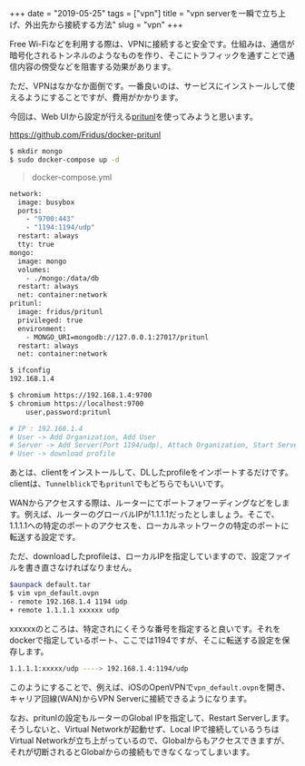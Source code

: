 +++
date = "2019-05-25"
tags = ["vpn"]
title = "vpn serverを一瞬で立ち上げ、外出先から接続する方法"
slug = "vpn"
+++

Free Wi-Fiなどを利用する際は、VPNに接続すると安全です。仕組みは、通信が暗号化されるトンネルのようなものを作り、そこにトラフィックを通すことで通信内容の傍受などを阻害する効果があります。

ただ、VPNはなかなか面倒です。一番良いのは、サービスにインストールして使えるようにすることですが、費用がかかります。

今回は、Web UIから設定が行える[pritunl](https://pritunl.com/)を使ってみようと思います。

https://github.com/Fridus/docker-pritunl

```sh
$ mkdir mongo
$ sudo docker-compose up -d
```

> docker-compose.yml

```sh
network:
  image: busybox
  ports:
    - "9700:443"
    - "1194:1194/udp"
  restart: always
  tty: true
mongo:
  image: mongo
  volumes:
    - ./mongo:/data/db
  restart: always
  net: container:network
pritunl:
  image: fridus/pritunl
  privileged: true
  environment:
    - MONGO_URI=mongodb://127.0.0.1:27017/pritunl
  restart: always
  net: container:network
```

```sh
$ ifconfig
192.168.1.4

$ chromium https://192.168.1.4:9700
$ chromium https://localhost:9700
	user,password:pritunl

# IP : 192.168.1.4
# User -> Add Organization, Add User
# Server -> Add Server(Port 1194/udp), Attach Organization, Start Server
# User -> download profile
```

あとは、clientをインストールして、DLしたprofileをインポートするだけです。clientは、`Tunnelblick`でも`pritunl`でもどちらでもいいです。

WANからアクセスする際は、ルーターにてポートフォワーディングなどをします。例えば、ルーターのグローバルIPが1.1.1.1だったとしましょう。そこで、1.1.1.1への特定のポートのアクセスを、ローカルネットワークの特定のポートに転送する設定です。

ただ、downloadしたprofileは、ローカルIPを指定していますので、設定ファイルを書き直さなければなりません。

```sh
$aunpack default.tar
$ vim vpn_default.ovpn
- remote 192.168.1.4 1194 udp
+ remote 1.1.1.1 xxxxxx udp
```

xxxxxxのところは、特定されにくそうな番号を指定すると良いです。それをdockerで指定しているポート、ここでは1194ですが、そこに転送する設定を保存します。

```sh
1.1.1.1:xxxxx/udp ----> 192.168.1.4:1194/udp
```

このようにすることで、例えば、iOSのOpenVPNで`vpn_default.ovpn`を開き、キャリア回線(WAN)からVPN Serverに接続できるようになります。

なお、pritunlの設定もルーターのGlobal IPを指定して、Restart Serverします。そうしないと、Virtual Networkが起動せず、Local IPで接続しているうちはVirtual Networkが立ち上がっているので、Globalからもアクセスできますが、それが切断されるとGlobalからの接続もできなくなってしまいます。

